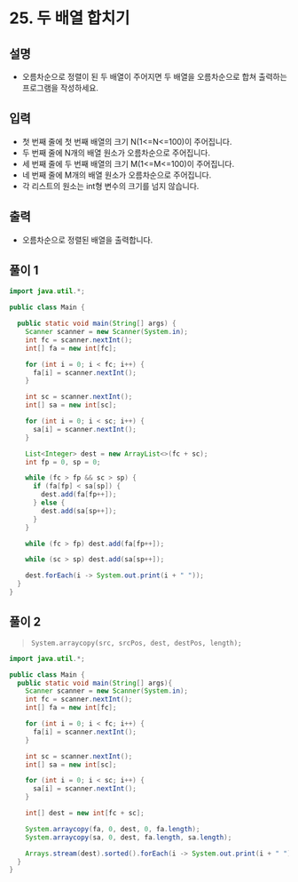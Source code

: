 # 25. 두 배열 합치기

## 설명

* 오름차순으로 정렬이 된 두 배열이 주어지면 두 배열을 오름차순으로 합쳐 출력하는 프로그램을 작성하세요.

## 입력

* 첫 번째 줄에 첫 번째 배열의 크기 N(1<=N<=100)이 주어집니다.
* 두 번째 줄에 N개의 배열 원소가 오름차순으로 주어집니다.
* 세 번째 줄에 두 번째 배열의 크기 M(1<=M<=100)이 주어집니다.
* 네 번째 줄에 M개의 배열 원소가 오름차순으로 주어집니다.
* 각 리스트의 원소는 int형 변수의 크기를 넘지 않습니다.

## 출력

* 오름차순으로 정렬된 배열을 출력합니다.

## 풀이 1

```java
import java.util.*;

public class Main {

  public static void main(String[] args) {
    Scanner scanner = new Scanner(System.in);
    int fc = scanner.nextInt();
    int[] fa = new int[fc];

    for (int i = 0; i < fc; i++) {
      fa[i] = scanner.nextInt();
    }

    int sc = scanner.nextInt();
    int[] sa = new int[sc];

    for (int i = 0; i < sc; i++) {
      sa[i] = scanner.nextInt();
    }

    List<Integer> dest = new ArrayList<>(fc + sc);
    int fp = 0, sp = 0;

    while (fc > fp && sc > sp) {
      if (fa[fp] < sa[sp]) {
        dest.add(fa[fp++]);
      } else {
        dest.add(sa[sp++]);
      }
    }

    while (fc > fp) dest.add(fa[fp++]);

    while (sc > sp) dest.add(sa[sp++]);

    dest.forEach(i -> System.out.print(i + " "));
  }
}
```

## 풀이 2

> `System.arraycopy(src, srcPos, dest, destPos, length);`

```java
import java.util.*;

public class Main {
  public static void main(String[] args){
    Scanner scanner = new Scanner(System.in);
    int fc = scanner.nextInt();
    int[] fa = new int[fc];

    for (int i = 0; i < fc; i++) {
      fa[i] = scanner.nextInt();
    }

    int sc = scanner.nextInt();
    int[] sa = new int[sc];

    for (int i = 0; i < sc; i++) {
      sa[i] = scanner.nextInt();
    }

    int[] dest = new int[fc + sc];

    System.arraycopy(fa, 0, dest, 0, fa.length);
    System.arraycopy(sa, 0, dest, fa.length, sa.length);

    Arrays.stream(dest).sorted().forEach(i -> System.out.print(i + " "));
  }
}
```
